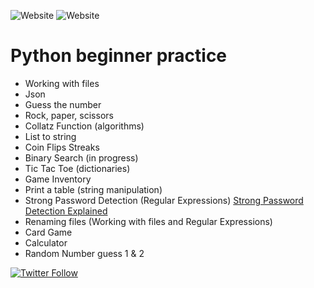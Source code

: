 ![Website](https://img.shields.io/website?label=3.8&style=flat-square&up_color=yellow&up_message=PYTHON&url=https%3A%2F%2Fwww.python.org%2F) ![Website](https://img.shields.io/website?label=License&style=flat-square&up_color=blue&up_message=Apache%202.0&url=http%3A%2F%2Fwww.apache.org%2Flicenses%2FLICENSE-2.0.html)


# Python beginner practice  

 
+ Working with files  
+ Json    
+ Guess the number   
+ Rock, paper, scissors   
+ Collatz Function  (algorithms)
+ List to string 
+ Coin Flips Streaks 
+ Binary Search (in progress)  
+ Tic Tac Toe  (dictionaries)
+ Game Inventory  
+ Print a table (string manipulation) 
+ Strong Password Detection (Regular Expressions) [Strong Password Detection Explained](https://github.com/caro-oviedo/Python-Code-Newbie/blob/master/password_detection_explained.md)  
+ Renaming files (Working with files and Regular Expressions)
+ Card Game
+ Calculator
+ Random Number guess 1 & 2

[![Twitter Follow](https://img.shields.io/twitter/follow/Caro_Oviedo_?color=1DA1F2&logo=twitter&style=for-the-badge)](https://twitter.com/Caro_Oviedo_)

